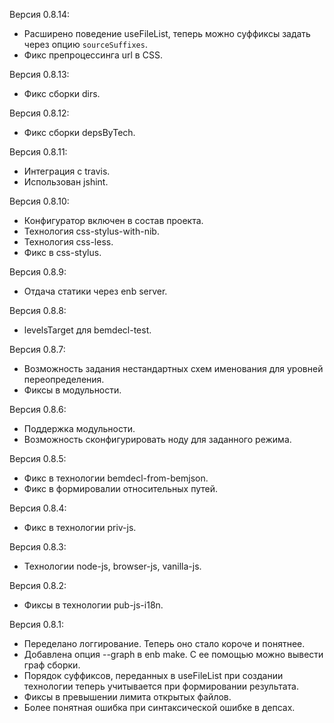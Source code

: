 Версия 0.8.14:
 * Расширено поведение useFileList, теперь можно суффиксы задать через опцию `sourceSuffixes`.
 * Фикс препроцессинга url в CSS.

Версия 0.8.13:
 * Фикс сборки dirs.

Версия 0.8.12:
 * Фикс сборки depsByTech.

Версия 0.8.11:
 * Интеграция с travis.
 * Использован jshint.

Версия 0.8.10:
 * Конфигуратор включен в состав проекта.
 * Технология css-stylus-with-nib.
 * Технология css-less.
 * Фикс в css-stylus.

Версия 0.8.9:
 * Отдача статики через enb server.

Версия 0.8.8:
 * levelsTarget для bemdecl-test.

Версия 0.8.7:
 * Возможность задания нестандартных схем именования для уровней переопределения.
 * Фиксы в модульности.

Версия 0.8.6:
 * Поддержка модульности.
 * Возможность сконфигурировать ноду для заданного режима.

Версия 0.8.5:
 * Фикс в технологии bemdecl-from-bemjson.
 * Фикс в формировалии относительных путей.

Версия 0.8.4:
 * Фикс в технологии priv-js.

Версия 0.8.3:
 * Технологии node-js, browser-js, vanilla-js.

Версия 0.8.2:
 * Фиксы в технологии pub-js-i18n.

Версия 0.8.1:
 * Переделано логгирование. Теперь оно стало короче и понятнее.
 * Добавлена опция --graph в enb make. С ее помощью можно вывести граф сборки.
 * Порядок суффиксов, переданных в useFileList при создании технологии теперь учитывается при формировании результата.
 * Фиксы в превышении лимита открытых файлов.
 * Более понятная ошибка при синтаксической ошибке в депсах.
